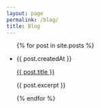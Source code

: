 ```yaml
---
layout: page
permalink: /blog/
title: Blog
---
```


<ul class='blog-roll'>
{% for post in site.posts %}

  <li class='blog-post-item'>
    <p class='blog-post-created-at'>{{ post.createdAt }}</p>
    <p class='blog-post-title'>
      <a href="{{ post.permalink}}">{{ post.title }}</a>
    </p>
    <p>{{ post.excerpt }}</p>
  </li>
{% endfor %}
</ul>
